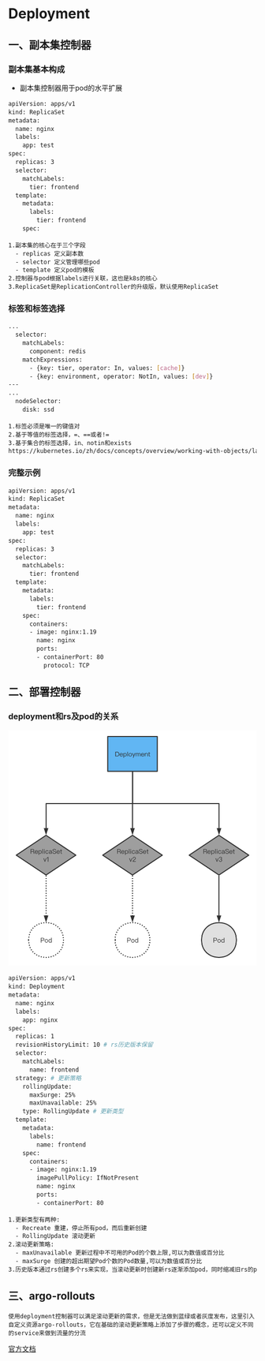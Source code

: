 # Deployment

## 一、副本集控制器

### 副本集基本构成
- 副本集控制器用于pod的水平扩展

~~~bash
apiVersion: apps/v1
kind: ReplicaSet
metadata:
  name: nginx
  labels:
    app: test
spec:
  replicas: 3
  selector:
    matchLabels:
      tier: frontend
  template:
    metadata:
      labels:
        tier: frontend
    spec:

1.副本集的核心在于三个字段
  - replicas 定义副本数
  - selector 定义管理哪些pod
  - template 定义pod的模板
2.控制器与pod根据labels进行关联，这也是k8s的核心
3.ReplicaSet是ReplicationController的升级版，默认使用ReplicaSet
~~~

### 标签和标签选择

~~~bash
...
  selector:
    matchLabels:
      component: redis
    matchExpressions:
      - {key: tier, operator: In, values: [cache]}
      - {key: environment, operator: NotIn, values: [dev]}
---
...
  nodeSelector:
    disk: ssd

1.标签必须是唯一的键值对
2.基于等值的标签选择，=、==或者!=
3.基于集合的标签选择，in、notin和exists
https://kubernetes.io/zh/docs/concepts/overview/working-with-objects/labels/
~~~

### 完整示例
~~~bash
apiVersion: apps/v1
kind: ReplicaSet
metadata:
  name: nginx
  labels:
    app: test
spec:
  replicas: 3
  selector:
    matchLabels:
      tier: frontend
  template:
    metadata:
      labels:
        tier: frontend
    spec:
      containers:
      - image: nginx:1.19
        name: nginx
        ports:
        - containerPort: 80
          protocol: TCP
~~~

## 二、部署控制器

### deployment和rs及pod的关系
![](../../imgs/QQ20210910-103855@2x.png)

~~~bash
apiVersion: apps/v1
kind: Deployment
metadata:
  name: nginx
  labels:
    app: nginx
spec:
  replicas: 1
  revisionHistoryLimit: 10 # rs历史版本保留
  selector:
    matchLabels:
      name: frontend
  strategy: # 更新策略
    rollingUpdate:
      maxSurge: 25%
      maxUnavailable: 25%
    type: RollingUpdate # 更新类型
  template:
    metadata:
      labels:
        name: frontend
    spec:
      containers:
      - image: nginx:1.19
        imagePullPolicy: IfNotPresent
        name: nginx
        ports:
        - containerPort: 80

1.更新类型有两种:
  - Recreate 重建，停止所有pod，而后重新创建
  - RollingUpdate 滚动更新
2.滚动更新策略:
  - maxUnavailable 更新过程中不可用的Pod的个数上限,可以为数值或百分比
  - maxSurge 创建的超出期望Pod个数的Pod数量,可以为数值或百分比
3.历史版本通过rs创建多个rs来实现，当滚动更新时创建新rs逐渐添加pod，同时缩减旧rs的pod个数
~~~

## 三、argo-rollouts
`使用deployment控制器可以满足滚动更新的需求，但是无法做到蓝绿或者灰度发布，这里引入自定义资源argo-rollouts，它在基础的滚动更新策略上添加了步骤的概念，还可以定义不同的service来做到流量的分流`

[官方文档](https://argoproj.github.io/argo-rollouts/)
